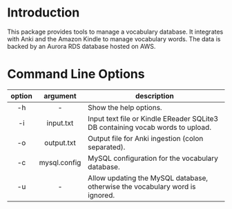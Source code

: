 # Introduction

This package provides tools to manage a vocabulary database. It integrates with Anki and the Amazon Kindle to manage
vocabulary words. The data is backed by an Aurora RDS database hosted on AWS.

# Command Line Options

| option | argument     | description                                                                                  |
|:------:|:------------:|----------------------------------------------------------------------------------------------|
|   -h   |     -        | Show the help options.                                                                       |
|   -i   | input.txt    | Input text file or Kindle EReader SQLite3 DB containing vocab words to upload.               |
|   -o   | output.txt   | Output file for Anki ingestion (colon separated).                                            |
|   -c   | mysql.config | MySQL configuration for the vocabulary database.                                             |
|   -u   |     -        | Allow updating the MySQL database, otherwise the vocabulary word is ignored.                 |
